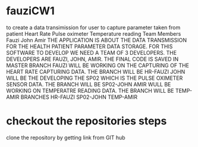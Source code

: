 # fauziCW1
to create a data transimission for user to capture parameter taken from patient
Heart Rate
Pulse oximeter
Temperature reading
Team Members
Fauzi
John
Amir
THE APPLICATION IS ABOUT THE DATA TRANSMISSION FOR THE HEALTH PATIENT PARAMETER DATA STORAGE. FOR THIS SOFTWARE TO DEVELOP WE NEED A TEAM OF 3 DEVELOPERS. THE DEVELOPERS ARE FAUZI, JOHN, AMIR.
THE FINAL CODE IS SAVED IN MASTER BRANCH
FAUZI WILL BE WORKING ON THE CAPTURING OF THE HEART RATE CAPTURING DATA. THE BRANCH WILL BE HR-FAUZI
JOHN WILL BE THE DEVELOPING THE SP02 WHICH IS THE PULSE OXIMETER SENSOR DATA. THE BRANCH WILL BE SP02-JOHN
AMIR WULL BE WORKING ON TEMPERATRE READING DATA. THE BRANCH WILL BE TEMP-AMIR
BRANCHES
HR-FAUZI
SP02-JOHN
TEMP-AMIR
# checkout the repositories steps
clone the repository by getting link from GIT hub
